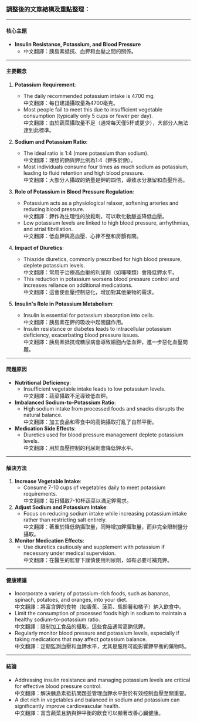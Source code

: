 ### 調整後的文章結構及重點整理：

---

#### **核心主題**  
- **Insulin Resistance, Potassium, and Blood Pressure**  
  - 中文翻譯：胰島素抵抗、血鉀和血壓之間的關係。

---

#### **主要觀念**  
1. **Potassium Requirement**:  
   - The daily recommended potassium intake is 4700 mg.  
     中文翻譯：每日建議攝取量為4700毫克。
   - Most people fail to meet this due to insufficient vegetable consumption (typically only 5 cups or fewer per day).  
     中文翻譯：由於蔬菜攝取量不足（通常每天僅5杯或更少），大部分人無法達到此標準。

2. **Sodium and Potassium Ratio**:  
   - The ideal ratio is 1:4 (more potassium than sodium).  
     中文翻譯：理想的鈉與鉀比例為1:4（鉀多於鈉）。
   - Most individuals consume four times as much sodium as potassium, leading to fluid retention and high blood pressure.  
     中文翻譯：大部分人攝取的鈉量是鉀的四倍，導致水分潴留和血壓升高。

3. **Role of Potassium in Blood Pressure Regulation**:  
   - Potassium acts as a physiological relaxer, softening arteries and reducing blood pressure.  
     中文翻譯：鉀作為生理性的放鬆劑，可以軟化動脈並降低血壓。
   - Low potassium levels are linked to high blood pressure, arrhythmias, and atrial fibrillation.  
     中文翻譯：低血鉀與高血壓、心律不整和房顫有關。

4. **Impact of Diuretics**:  
   - Thiazide diuretics, commonly prescribed for high blood pressure, deplete potassium levels.  
     中文翻譯：常用于治療高血壓的利尿劑（如噻嗪類）會降低鉀水平。
   - This reduction in potassium worsens blood pressure control and increases reliance on additional medications.  
     中文翻譯：這會使血壓控制惡化，增加對其他藥物的需求。

5. **Insulin's Role in Potassium Metabolism**:  
   - Insulin is essential for potassium absorption into cells.  
     中文翻譯：胰島素在鉀的吸收中起關鍵作用。
   - Insulin resistance or diabetes leads to intracellular potassium deficiency, exacerbating blood pressure issues.  
     中文翻譯：胰島素抵抗或糖尿病會導致細胞內低血鉀，進一步惡化血壓問題。

---

#### **問題原因**  
- **Nutritional Deficiency**:  
  - Insufficient vegetable intake leads to low potassium levels.  
    中文翻譯：蔬菜攝取不足導致低血鉀。
- **Imbalanced Sodium-to-Potassium Ratio**:  
  - High sodium intake from processed foods and snacks disrupts the natural balance.  
    中文翻譯：加工食品和零食中的高鈉攝取打亂了自然平衡。
- **Medication Side Effects**:  
  - Diuretics used for blood pressure management deplete potassium levels.  
    中文翻譯：用於血壓控制的利尿劑會降低鉀水平。

---

#### **解決方法**  
1. **Increase Vegetable Intake**:  
   - Consume 7-10 cups of vegetables daily to meet potassium requirements.  
     中文翻譯：每日攝取7-10杯蔬菜以滿足鉀需求。
2. **Adjust Sodium and Potassium Intake**:  
   - Focus on reducing sodium intake while increasing potassium intake rather than restricting salt entirely.  
     中文翻譯：著重於降低鈉攝取量，同時增加鉀攝取量，而非完全限制鹽分攝取。
3. **Monitor Medication Effects**:  
   - Use diuretics cautiously and supplement with potassium if necessary under medical supervision.  
     中文翻譯：在醫生的監督下謹慎使用利尿劑，如有必要可補充鉀。

---

#### **健康建議**  
- Incorporate a variety of potassium-rich foods, such as bananas, spinach, potatoes, and oranges, into your diet.  
  中文翻譯：將富含鉀的食物（如香蕉、菠菜、馬鈴薯和橘子）納入飲食中。
- Limit the consumption of processed foods high in sodium to maintain a healthy sodium-to-potassium ratio.  
  中文翻譯：限制加工食品的攝取，這些食品通常高鈉低鉀。
- Regularly monitor blood pressure and potassium levels, especially if taking medications that may affect potassium balance.  
  中文翻譯：定期監測血壓和血鉀水平，尤其是服用可能影響鉀平衡的藥物時。

---

#### **結論**  
- Addressing insulin resistance and managing potassium levels are critical for effective blood pressure control.  
  中文翻譯：解決胰島素抵抗問題並管理血鉀水平對於有效控制血壓至關重要。
- A diet rich in vegetables and balanced in sodium and potassium can significantly improve cardiovascular health.  
  中文翻譯：富含蔬菜且鈉與鉀平衡的飲食可以顯著改善心臟健康。